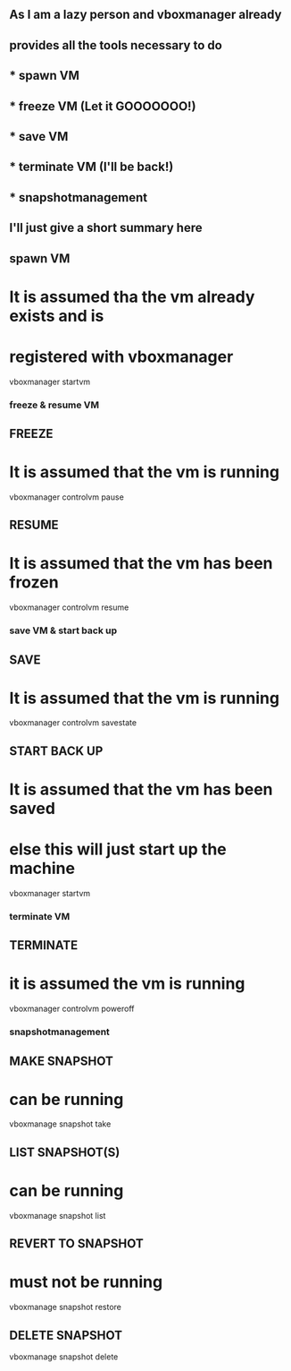 ## As I am a lazy person and vboxmanager already
## provides all the tools necessary to do
## * spawn VM
## * freeze VM    (Let it GOOOOOOO!)
## * save VM      
## * terminate VM (I'll be back!)
## * snapshotmanagement
## I'll just give a short summary here


## spawn VM
# It is assumed tha the vm already exists and is
# registered with vboxmanager
vboxmanager startvm <vm-id>


### freeze & resume VM

## FREEZE
# It is assumed that the vm is running
vboxmanager controlvm <vm-id> pause

## RESUME
# It is assumed that the vm has been frozen
vboxmanager controlvm <vm-id> resume


### save VM & start back up

## SAVE
# It is assumed that the vm is running
vboxmanager controlvm <vm-id> savestate

## START BACK UP
# It is assumed that the vm has been saved
# else this will just start up the machine
vboxmanager startvm <vm-id>


### terminate VM

## TERMINATE
# it is assumed the vm is running
vboxmanager controlvm <vm-id> poweroff


### snapshotmanagement

## MAKE SNAPSHOT
# can be running
vboxmanage snapshot <vm-id> take <snapshot-name>

## LIST SNAPSHOT(S)
# can be running
vboxmanage snapshot <vm-id> list

## REVERT TO SNAPSHOT
# must not be running
vboxmanage snapshot <vm-id> restore <snapshot-name>

## DELETE SNAPSHOT
vboxmanage snapshot <vm-id> delete <snapshot-name>